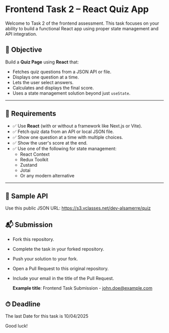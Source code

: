 # Frontend Task 2 – React Quiz App

Welcome to Task 2 of the frontend assessment. This task focuses on your ability to build a functional React app using proper state management and API integration.

## 🎯 Objective

Build a **Quiz Page** using **React** that:

- Fetches quiz questions from a JSON API or file.
- Displays one question at a time.
- Lets the user select answers.
- Calculates and displays the final score.
- Uses a state management solution beyond just `useState`.

---

## 🔧 Requirements

- ✅ Use **React** (with or without a framework like Next.js or Vite).
- ✅ Fetch quiz data from an API or local JSON file.
- ✅ Show one question at a time with multiple choices.
- ✅ Show the user's score at the end.
- ✅ Use one of the following for state management:
  - React Context
  - Redux Toolkit
  - Zustand
  - Jotai
  - Or any modern alternative

---

## 🔗 Sample API

Use this public JSON URL: https://s3.vclasses.net/dev-alsamerre/quiz 

## 📬 Submission

- Fork this repository.
- Complete the task in your forked repository.
- Push your solution to your fork.
- Open a Pull Request to this original repository.
- Include your email in the title of the Pull Request.

  **Example title**: Frontend Task Submission - john.doe@example.com


## ⏱ Deadline

The last Date for this task is 10/04/2025

Good luck!
